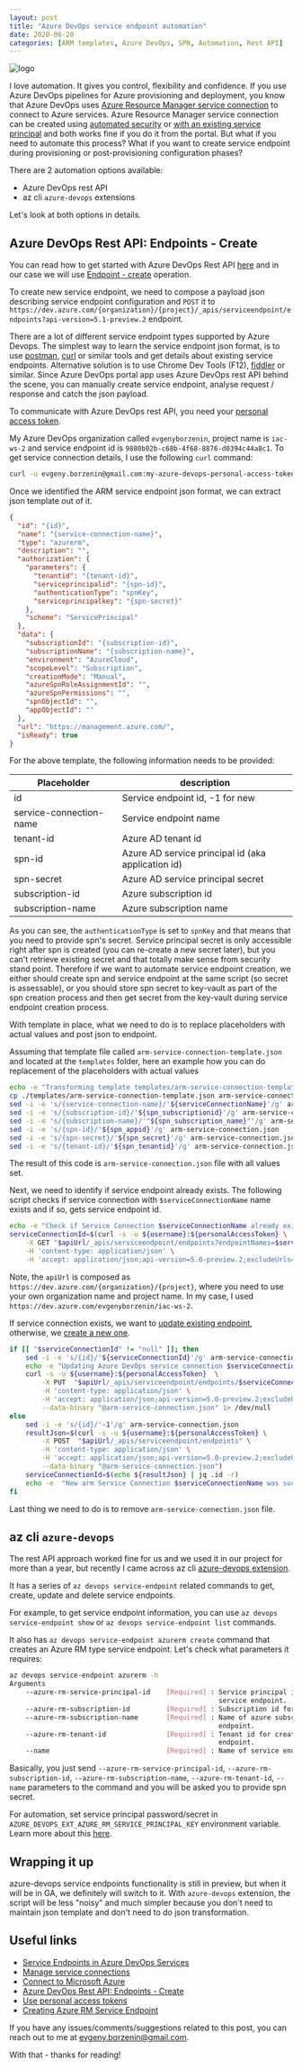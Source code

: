```yaml
---
layout: post
title: "Azure DevOps service endpoint automation"
date: 2020-06-20
categories: [ARM templates, Azure DevOps, SPN, Automation, Rest API]
---
```


![logo](/images/2020-06-20-logo.png)

I love automation. It gives you control, flexibility and confidence. If you use Azure DevOps pipelines for Azure provisioning and deployment, you know that Azure DevOps uses [Azure Resource Manager service connection](https://docs.microsoft.com/en-us/azure/devops/pipelines/library/connect-to-azure?view=azure-devops) to connect to Azure services. Azure Resource Manager service connection can be created using [automated security](https://docs.microsoft.com/en-us/azure/devops/pipelines/library/connect-to-azure?view=azure-devops#create-an-azure-resource-manager-service-connection-using-automated-security) or [with an existing service principal](https://docs.microsoft.com/en-us/azure/devops/pipelines/library/connect-to-azure?view=azure-devops#create-an-azure-resource-manager-service-connection-with-an-existing-service-principal) and both works fine if you do it from the portal. But what if you need to automate this process? What if you want to create service endpoint during provisioning or post-provisioning configuration phases?

There are 2 automation options available:

* Azure DevOps rest API
* az cli `azure-devops` extensions

Let's look at both options in details.

## Azure DevOps Rest API: Endpoints - Create

You can read how to get started with Azure DevOps Rest API [here](https://docs.microsoft.com/en-us/rest/api/azure/devops/?view=azure-devops-rest-5.1) and in our case we will use [Endpoint - create]((https://docs.microsoft.com/en-us/rest/api/azure/devops/serviceendpoint/endpoints/create?view=azure-devops-rest-5.1)) operation.

To create new service endpoint, we need to compose a payload json describing service endpoint configuration and `POST` it to `https://dev.azure.com/{organization}/{project}/_apis/serviceendpoint/endpoints?api-version=5.1-preview.2` endpoint.

There are a lot of different service endpoint types supported by Azure Devops. The simplest way to learn the service endpoint json format, is to use [postman](https://www.postman.com/), [curl](https://linux.die.net/man/1/curl) or similar tools and get details about existing service endpoints. Alternative solution is to use Chrome Dev Tools (F12), [fiddler](https://www.telerik.com/fiddler) or similar. Since Azure DevOps portal app uses Azure DevOps rest API behind the scene, you can manually create service endpoint, analyse request / response and catch the json payload.

To communicate with Azure DevOps rest API, you need your [personal access token](https://docs.microsoft.com/en-us/azure/devops/organizations/accounts/use-personal-access-tokens-to-authenticate?view=azure-devops&tabs=preview-page).

My Azure DevOps organization called `evgenyborzenin`, project name is `iac-ws-2` and service endpoint id is `9880b02b-c68b-4f68-8876-d0394c44a8c1`. To get service connection details, I use the following `curl` command:

```bash
curl -u evgeny.borzenin@gmail.com:my-azure-devops-personal-access-token https://dev.azure.com/evgenyborzenin/iac-ws-2/_apis/serviceendpoint/endpoints/9880b02b-c68b-4f68-8876-d0394c44a8c1
```

Once we identified the ARM service endpoint json format, we can extract json template out of it.

```json
{
  "id": "{id}",
  "name": "{service-connection-name}",
  "type": "azurerm",
  "description": "",
  "authorization": {
    "parameters": {
      "tenantid": "{tenant-id}",
      "serviceprincipalid": "{spn-id}",
      "authenticationType": "spnKey",
      "serviceprincipalkey": "{spn-secret}"
    },
    "scheme": "ServicePrincipal"
  },
  "data": {
    "subscriptionId": "{subscription-id}",
    "subscriptionName": "{subscription-name}",
    "environment": "AzureCloud",
    "scopeLevel": "Subscription",
    "creationMode": "Manual",
    "azureSpnRoleAssignmentId": "",
    "azureSpnPermissions": "",
    "spnObjectId": "",
    "appObjectId": ""
  },
  "url": "https://management.azure.com/",
  "isReady": true
}
```

For the above template, the following information needs to be provided:

| Placeholder  | description |
|---|---|
| id | Service endpoint id, -1 for new  |
| service-connection-name | Service endpoint name |
| tenant-id | Azure AD tenant id |
| spn-id | Azure AD service principal id (aka application id) |
| spn-secret | Azure AD service principal secret |
| subscription-id | Azure subscription id |
| subscription-name | Azure subscription name |

As you can see, the `authenticationType` is set to `spnKey` and that means that you need to provide spn's secret. Service principal secret is only accessible right after spn is created (you can re-create a new secret later), but you can't retrieve existing secret and that totally make sense from security stand point. Therefore if we want to automate service endpoint creation, we either should create spn and service endpoint at the same script (so secret is assessable), or you should store spn secret to key-vault as part of the spn creation process and then get secret from the key-vault during service endpoint creation process.

With template in place, what we need to do is to replace placeholders with actual values and post json to endpoint.

Assuming that template file called `arm-service-connection-template.json` and located at the `templates` folder, here an example how you can do replacement of the placeholders with actual values

```bash
echo -e "Transforming template templates/arm-service-connection-template.json -> arm-service-connection.json"
cp ./templates/arm-service-connection-template.json arm-service-connection.json
sed -i -e 's/{service-connection-name}/'${serviceConnectionName}'/g' arm-service-connection.json
sed -i -e 's/{subscription-id}/'${spn_subscriptionid}'/g' arm-service-connection.json
sed -i -e 's/{subscription-name}/'"${spn_subscription_name}"'/g' arm-service-connection.json
sed -i -e 's/{spn-id}/'${spn_appid}'/g' arm-service-connection.json
sed -i -e 's/{spn-secret}/'${spn_secret}'/g' arm-service-connection.json
sed -i -e 's/{tenant-id}/'${spn_tenantid}'/g' arm-service-connection.json
```

The result of this code is `arm-service-connection.json` file with all values set.

Next, we need to identify if service endpoint already exists. The following script checks if service connection with `$serviceConnectionName` name exists and if so, gets service endpoint id.

```bash
echo -e "Check if Service Connection $serviceConnectionName already exists..."
serviceConnectionId=$(curl -s -u ${username}:${personalAccessToken} \
    -X GET "$apiUrl/_apis/serviceendpoint/endpoints?endpointNames=$serviceConnectionName&type=azurerm" \
    -H 'content-type: application/json' \
    -H 'accept: application/json;api-version=5.0-preview.2;excludeUrls=true' | jq .value[0].id -r)
```

Note, the `apiUrl` is composed as `https://dev.azure.com/{organization}/{project}`, where you need to use your own organization name and project name. In my case, I used `https://dev.azure.com/evgenyborzenin/iac-ws-2`.

If service connection exists, we want to [update existing endpoint](https://docs.microsoft.com/en-us/rest/api/azure/devops/serviceendpoint/endpoints/update%20service%20endpoint?view=azure-devops-rest-5.1), otherwise, we [create a new one](https://docs.microsoft.com/en-us/rest/api/azure/devops/serviceendpoint/endpoints/create?view=azure-devops-rest-5.1).

```bash
if [[ "$serviceConnectionId" != "null" ]]; then
    sed -i -e 's/{id}/'${serviceConnectionId}'/g' arm-service-connection.json
    echo -e "Updating Azure DevOps service connection $serviceConnectionName ($serviceConnectionId)."
    curl -s -u ${username}:${personalAccessToken}  \
        -X PUT  "$apiUrl/_apis/serviceendpoint/endpoints/$serviceConnectionId" \
        -H 'content-type: application/json' \
        -H 'accept: application/json;api-version=5.0-preview.2;excludeUrls=true' \
        --data-binary "@arm-service-connection.json" 1> /dev/null
else
    sed -i -e 's/{id}/'-1'/g' arm-service-connection.json
    resultJson=$(curl -s -u ${username}:${personalAccessToken} \
        -X POST  "$apiUrl/_apis/serviceendpoint/endpoints" \
        -H 'content-type: application/json' \
        -H 'accept: application/json;api-version=5.0-preview.2;excludeUrls=true' \
        --data-binary "@arm-service-connection.json")
    serviceConnectionId=$(echo ${resultJson} | jq .id -r)
    echo -e  "New arm Service Connection $serviceConnectionName was successfully created with id# $serviceConnectionId"
fi
```

Last thing we need to do is to remove `arm-service-connection.json` file.

## az cli `azure-devops`

The rest API approach worked fine for us and we used it in our project for more than a year, but recently I came across az cli [azure-devops extension](https://github.com/Azure/azure-devops-cli-extension).

It has a series of `az devops service-endpoint` related commands to get, create, update and delete service endpoints.

For example, to get service endpoint information, you can use `az devops service-endpoint show` or `az devops service-endpoint list` commands.

It also has `az devops service-endpoint azurerm create` command that creates an Azure RM type service endpoint. Let's check what parameters it requires:

```bash
az devops service-endpoint azurerm -h
Arguments
    --azure-rm-service-principal-id    [Required] : Service principal id for creating azure rm
                                                    service endpoint.
    --azure-rm-subscription-id         [Required] : Subscription id for azure rm service endpoint.
    --azure-rm-subscription-name       [Required] : Name of azure subscription for azure rm service
                                                    endpoint.
    --azure-rm-tenant-id               [Required] : Tenant id for creating azure rm service
                                                    endpoint.
    --name                             [Required] : Name of service endpoint to create.
```

Basically, you just send `--azure-rm-service-principal-id`, `--azure-rm-subscription-id`, `--azure-rm-subscription-name`, `--azure-rm-tenant-id`, `--name` parameters to the command and you will be asked you to provide spn secret.

For automation, set service principal password/secret in `AZURE_DEVOPS_EXT_AZURE_RM_SERVICE_PRINCIPAL_KEY` environment variable. Learn more about this [here](https://aka.ms/azure-devops-cli-azurerm-service-endpoint).

## Wrapping it up

azure-devops service endpoints functionality is still in preview, but when it will be in GA, we definitely will switch to it. With `azure-devops` extension, the script will be less "noisy" and much simpler because you don't need to maintain json template and don't need to do json transformation.

## Useful links

* [Service Endpoints in Azure DevOps Services](https://docs.microsoft.com/en-us/azure/devops/extend/develop/service-endpoints?view=azure-devops)
* [Manage service connections](https://docs.microsoft.com/en-us/azure/devops/pipelines/library/service-endpoints?view=azure-devops&tabs=yaml)
* [Connect to Microsoft Azure](https://docs.microsoft.com/en-us/azure/devops/pipelines/library/connect-to-azure?view=azure-devops)
* [Azure DevOps Rest API: Endpoints - Create](https://docs.microsoft.com/en-us/rest/api/azure/devops/serviceendpoint/endpoints/create?view=azure-devops-rest-5.1)
* [Use personal access tokens](https://docs.microsoft.com/en-us/azure/devops/organizations/accounts/use-personal-access-tokens-to-authenticate?view=azure-devops&tabs=preview-page)
* [Creating Azure RM Service Endpoint](https://aka.ms/azure-devops-cli-azurerm-service-endpoint)

If you have any issues/comments/suggestions related to this post, you can reach out to me at evgeny.borzenin@gmail.com.

With that - thanks for reading!